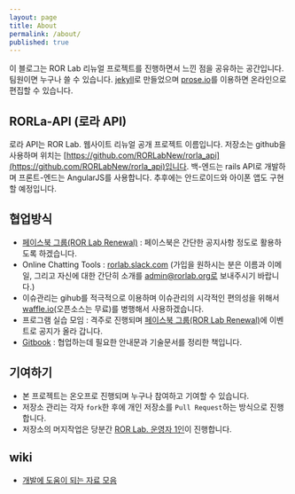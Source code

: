 ```yaml
---
layout: page
title: About
permalink: /about/
published: true
---
```


이 블로그는 ROR Lab 리뉴얼 프로젝트를 진행하면서 느낀 점을 공유하는 공간입니다. 팀원이면 누구나 쓸 수 있습니다. [jekyll](http://jekyllrb.com/)로 만들었으며 [prose.io](http://prose.io/)를 이용하면 온라인으로 편집할 수 있습니다.

## RORLa-API (로라 API)
로라 API는 ROR Lab. 웹사이트 리뉴얼 공개 프로젝트 이름입니다. 저장소는 github을 사용하며 위치는 [https://github.com/RORLabNew/rorla_api](https://github.com/RORLabNew/rorla_api)입니다. 백-엔드는 rails API로 개발하며 프론트-엔드는 AngularJS를 사용합니다. 추후에는 안드로이드와 아이폰 앱도 구현할 예정입니다.

## 협업방식
- [페이스북 그룹(ROR Lab Renewal)](https://www.facebook.com/groups/rorlabrenewal/) : 페이스북은 간단한 공지사항 정도로 활용하도록 하겠습니다. 
- Online Chatting Tools : [rorlab.slack.com](http://rorlab.slack.com) (가입을 원하시는 분은 이름과 이메일, 그리고 자신에 대한 간단히 소개를 admin@rorlab.org로 보내주시기 바랍니다.)
- 이슈관리는 gihub를 적극적으로 이용하며 이슈관리의 시각적인 편의성을 위해서 [waffle.io](https://waffle.io/RORLabNew/rorla_api)(오픈소스는 무료)를 병행해서 사용하겠습니다. 
- 프로그램 실습 모임 : 격주로 진행되며 [페이스북 그룹(ROR Lab Renewal)](https://www.facebook.com/groups/rorlabrenewal/)에 이벤트로 공지가 올라 갑니다. 
- [Gitbook](http://rorlabgitbook.github.io/rorlabnew_guide) : 협업하는데 필요한 안내문과 기술문서를 정리한 책입니다.

## 기여하기
- 본 프로젝트는 온오프로 진행되며 누구나 참여하고 기여할 수 있습니다.
- 저장소 관리는 각자 `fork`한 후에 개인 저장소를 `Pull Request`하는 방식으로 진행합니다. 
- 저장소의 머지작업은 당분간 [ROR Lab. 운영자 1인](mailto:rorlab@gmail.com)이 진행합니다.

## wiki
- [개발에 도움이 되는 자료 모음](https://github.com/RORLabNew/rorla_api/wiki/%EA%B0%9C%EB%B0%9C%EC%97%90-%EB%8F%84%EC%9B%80%EC%9D%B4-%EB%90%98%EB%8A%94-%EC%9E%90%EB%A3%8C-%EB%AA%A8%EC%9D%8C)